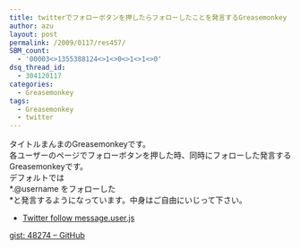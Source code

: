 ```yaml
---
title: twitterでフォローボタンを押したらフォローしたことを発言するGreasemonkey
author: azu
layout: post
permalink: /2009/0117/res457/
SBM_count:
  - '00003<>1355388124<>1<>0<>1<>1<>0'
dsq_thread_id:
  - 304120117
categories:
  - Greasemonkey
tags:
  - Greasemonkey
  - twitter
---
```


タイトルまんまのGreasemonkeyです。  
各ユーザーのページでフォローボタンを押した時、同時にフォローした発言するGreasemonkeyです。  
デフォルトでは  
*.@username をフォローした  
*と発言するようになっています。中身はご自由にいじって下さい。

*   [Twitter follow message.user.js][2]

[gist: 48274 &#8211; GitHub][3]

 [1]: http://twitter.com/azu_re
 [2]: http://gist.github.com/raw/48274/0b91e60d8571fc0add7ecce01dabffd02c6a0910?.user.js
 [3]: http://gist.github.com/48274
